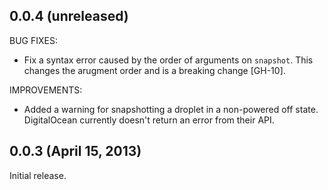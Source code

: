 ## 0.0.4 (unreleased)

BUG FIXES:

  - Fix a syntax error caused by the order of arguments on `snapshot`.
  This changes the arugment order and is a breaking change [GH-10].

IMPROVEMENTS:

  - Added a warning for snapshotting a droplet in a non-powered off
  state. DigitalOcean currently doesn't return an error from their API.

## 0.0.3 (April 15, 2013)

Initial release.
